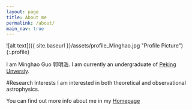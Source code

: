 ```yaml
---
layout: page
title: About me
permalink: /about/
main_nav: true
---
```


![alt text]({{ site.baseurl }}/assets/profile_Minghao.jpg "Profile Picture"){:.profile}

I am Minghao Guo 郭明浩. I am currently an undergraduate of [Peking Unversiy](https://www.pku.edu.cn/). 

#Research Interests
I am interested in both theoretical and observational astrophysics. 

You can find out more info about me in my [Homepage](https://mh-guo.github.io/)

<!---Centrarium is a custom theme for Jekyll, made by [Ben Centra][bencentra] for his own blog. He'd be humbled if you liked it enough to use it as well! Installation and configuration instructions can be found in the [GitHub repository](https://github.com/bencentra/centrarium).

This page is a good place to write about yourself, your project, your product, or whatever it is your site is for. You can replace the image above, or you can get rid of it entirely. 

You can find out more info about customizing your Jekyll theme, as well as basic Jekyll usage documentation at [jekyllrb.com](http://jekyllrb.com/). And you can find the source code for Jekyll at [github.com/jekyll/jekyll](https://github.com/jekyll/jekyll)
-->

[centrarium]: https://github.com/bencentra/centrarium
[bencentra]: http://bencentra.com
[jekyll]: https://github.com/jekyll/jekyll
